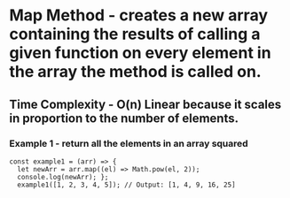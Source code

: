 # Map Method - creates a new array containing the results of calling a given function on every element in the array the method is called on.

## Time Complexity - O(n) Linear because it scales in proportion to the number of elements.

### Example 1 - return all the elements in an array squared

```
const example1 = (arr) => {
  let newArr = arr.map((el) => Math.pow(el, 2));
  console.log(newArr); };
  example1([1, 2, 3, 4, 5]); // Output: [1, 4, 9, 16, 25]
```
